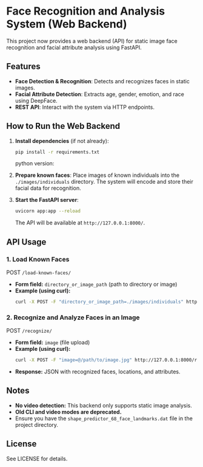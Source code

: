 # Face Recognition and Analysis System (Web Backend)

This project now provides a web backend (API) for static image face recognition and facial attribute analysis using FastAPI.

## Features
- **Face Detection & Recognition**: Detects and recognizes faces in static images.
- **Facial Attribute Detection**: Extracts age, gender, emotion, and race using DeepFace.
- **REST API**: Interact with the system via HTTP endpoints.

## How to Run the Web Backend

1. **Install dependencies** (if not already):
   ```bash
   pip install -r requirements.txt
   ```

   python version: 

2. **Prepare known faces**:
   Place images of known individuals into the `./images/individuals` directory. The system will encode and store their facial data for recognition.

3. **Start the FastAPI server**:
   ```bash
   uvicorn app:app --reload
   ```
   The API will be available at `http://127.0.0.1:8000/`.

## API Usage

### 1. Load Known Faces
POST `/load-known-faces/`
- **Form field:** `directory_or_image_path` (path to directory or image)
- **Example (using curl):**
  ```bash
  curl -X POST -F "directory_or_image_path=./images/individuals" http://127.0.0.1:8000/load-known-faces/
  ```

### 2. Recognize and Analyze Faces in an Image
POST `/recognize/`
- **Form field:** `image` (file upload)
- **Example (using curl):**
  ```bash
  curl -X POST -F "image=@/path/to/image.jpg" http://127.0.0.1:8000/recognize/
  ```
- **Response:** JSON with recognized faces, locations, and attributes.

## Notes
- **No video detection:** This backend only supports static image analysis.
- **Old CLI and video modes are deprecated.**
- Ensure you have the `shape_predictor_68_face_landmarks.dat` file in the project directory.

## License
See LICENSE for details.

